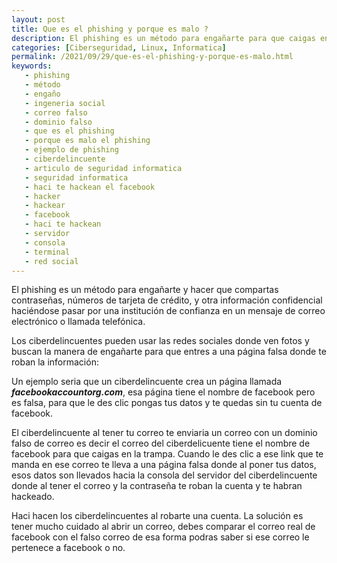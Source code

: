 ```yaml
---
layout: post
title: Que es el phishing y porque es malo ?
description: El phishing es un método para engañarte para que caigas en una trampa y esa trampa es una página falsa de una red social o del banco para que pongas tus datos y te roben la cuenta
categories: [Ciberseguridad, Linux, Informatica]
permalink: /2021/09/29/que-es-el-phishing-y-porque-es-malo.html
keywords:
   - phishing
   - método
   - engaño
   - ingeneria social
   - correo falso
   - dominio falso
   - que es el phishing
   - porque es malo el phishing
   - ejemplo de phishing
   - ciberdelincuente
   - articulo de seguridad informatica
   - seguridad informatica
   - haci te hackean el facebook
   - hacker
   - hackear
   - facebook
   - haci te hackean
   - servidor
   - consola
   - terminal
   - red social
---
```


El phishing es un método para engañarte y hacer que compartas contraseñas, números de tarjeta de crédito, y otra información confidencial haciéndose pasar por una institución de confianza en un mensaje de correo electrónico o llamada telefónica.

Los ciberdelincuentes pueden usar las redes sociales donde ven fotos y buscan la manera de engañarte para que entres a una página falsa donde te roban la información:

Un ejemplo seria que un ciberdelincuente crea un página llamada ***facebookaccountorg.com***, esa página tiene el nombre de facebook pero es falsa, para que le des clic pongas tus datos y te quedas sin tu cuenta de facebook.

El ciberdelincuente al tener tu correo te enviaria un correo con un dominio falso de correo es decir el correo del ciberdelicuente tiene el nombre de facebook para que caigas en la trampa. Cuando le des clic a ese link que te manda en ese correo te lleva a una página falsa donde
al poner tus datos, esos datos son llevados hacia la consola del servidor del ciberdelincuente donde al tener el correo y la contraseña te roban la cuenta y te habran hackeado.

Haci hacen los ciberdelincuentes al robarte una cuenta. La solución es tener mucho cuidado al abrir un correo, debes comparar el correo real de facebook con el falso correo de esa forma podras saber si ese correo le pertenece a facebook o no.
